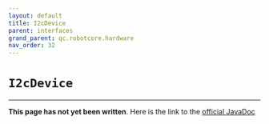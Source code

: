 ```yaml
---
layout: default
title: I2cDevice
parent: interfaces
grand_parent: qc.robotcore.hardware
nav_order: 32
---
```

# `I2cDevice`
---
**This page has not yet been written**. Here is the link to the [official JavaDoc](https://ftctechnh.github.io/ftc_app/doc/javadoc/com/qualcomm/robotcore/hardware/I2cDevice.html)
        
